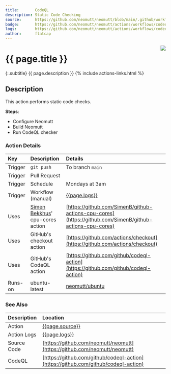 ```yaml
---
title:       CodeQL
description: Static Code Checking
source:      https://github.com/neomutt/neomutt/blob/main/.github/workflows/codeql.yml
badge:       https://github.com/neomutt/neomutt/actions/workflows/codeql.yml/badge.svg
logs:        https://github.com/neomutt/neomutt/actions/workflows/codeql.yml
author:      flatcap
---
```


<div style="float: right;">
<a href="{{page.logs}}"><img src="{{page.badge}}" /></a>
</div>

# {{ page.title }}

{:.subtitle}
{{ page.description }}
{% include actions-links.html %}

## Description

This action performs static code checks.

**Steps**:
- Configure Neomutt
- Build Neomutt
- Run CodeQL checker

### Action Details

| Key     | Description                                                            | Details                                                                                                                                  |
| :------ | :--------------------------------------------------------------------- | :--------------------------------------------------------------------------------------------------------------------------------------- |
| Trigger | `git push`                                                             | To branch `main`                                                                                                                         |
| Trigger | Pull Request                                                           |                                                                                                                                          |
| Trigger | Schedule                                                               | Mondays at 3am                                                                                                                           |
| Trigger | Workflow (manual)                                                      | [{{page.logs}}]({{page.logs}})                                                                                                           |
| Uses    | [Simen Bekkhus](https://github.com/SimenB)' cpu-cores action           | [https://github.com/SimenB/github-actions-cpu-cores](https://github.com/SimenB/github-actions-cpu-cores)                                 |
| Uses    | GitHub's checkout action                                               | [https://github.com/actions/checkout](https://github.com/actions/checkout)                                                               |
| Uses    | GitHub's CodeQL action                                                 | [https://github.com/github/codeql-action](https://github.com/github/codeql-action)                                                       |
| Runs-on | ubuntu-latest                                                          | [neomutt/ubuntu](https://ghcr.io/neomutt/ubuntu)                                                                                         |

### See Also

| Description | Location                                                                           |
| :---------- | :--------------------------------------------------------------------------------- |
| Action      | [{{page.source}}]({{page.source}})                                                 |
| Action Logs | [{{page.logs}}]({{page.logs}})                                                     |
| Source Code | [https://github.com/neomutt/neomutt](https://github.com/neomutt/neomutt)           |
| CodeQL      | [https://github.com/github/codeql-action](https://github.com/github/codeql-action) |

